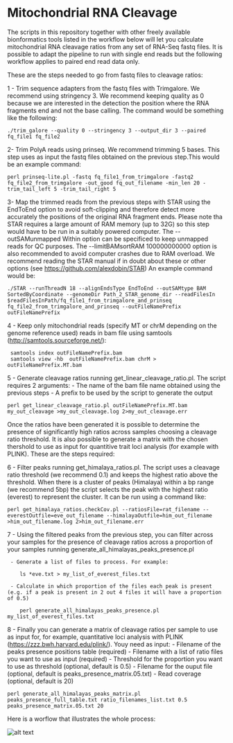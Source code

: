 # Mitochondrial RNA Cleavage

The scripts in this repository together with other freely available bionformatics tools listed in the workflow below will let you calculate mitochondrial RNA cleavage ratios from any set of RNA-Seq fastq files. It is possible to adapt the pipeline to run with single end reads but the following workflow applies to paired end read data only.


These are the steps needed to go from fastq files to cleavage ratios:

1 - Trim sequence adapters from the fastq files with Trimgalore. We recommend using stringency 3. We recommend keeping quality as 0 because we are interested in the detection the position where the RNA fragments end and not the base calling. The command would be something like the following:

    ./trim_galore --quality 0 --stringency 3 --output_dir 3 --paired fq_file1 fq_file2
 
2- Trim PolyA reads using prinseq. We recommend trimming 5 bases. This step uses as input the fastq files obtained on the previous step.This would be an example command: 

    perl prinseq-lite.pl -fastq fq_file1_from_trimgalore -fastq2 fq_file2_from_trimgalore -out_good fq_out_filename -min_len 20 -trim_tail_left 5 -trim_tail_right 5

3- Map the trimmed reads from the previous steps with STAR using the EndToEnd option to avoid soft-clipping and therefore detect more accurately the positions of the original RNA fragment ends. Please note tha STAR requires a large amount of RAM memory (up to 32G) so this step would have to be run in a suitably powered computer. The --outSAMunmapped Within option can be specificed to keep unmapped reads for QC purposes. The --limitBAMsortRAM 100000000000 option is also recommended to avoid computer crashes due to RAM overload. We recommend reading the STAR manual if in doubt about these or other options (see https://github.com/alexdobin/STAR) An example command would be:

    ./STAR --runThreadN 18 --alignEndsType EndToEnd --outSAMtype BAM SortedByCoordinate --genomeDir Path_2_STAR_genome_dir --readFilesIn $readFilesInPath/fq_file1_from_trimgalore_and_prinseq fq_file2_from_trimgalore_and_prinseq --outFileNamePrefix outFileNamePrefix 

4 - Keep only mitochondrial reads (specify MT or chrM depending on the genome reference used) reads in bam file using samtools (http://samtools.sourceforge.net/):

     samtools index outFileNamePrefix.bam 
     samtools view -hb  outFileNamePrefix.bam chrM > outFileNamePrefix.MT.bam

5 - Generate cleavage ratios running get_linear_cleavage_ratio.pl. The script requires 2 arguments:
    - The name of the bam file name obtained using the previous steps
    - A prefix to be used by the script to generate the output

    perl get_linear_cleavage_ratio.pl outFileNamePrefix.MT.bam my_out_cleavage >my_out_cleavage.log 2>my_out_cleavage.err



Once the ratios have been generated it is possible to determine the presence of significantly high ratios across samples choosing a cleavage ratio threshold. It is also possible to generate a matrix with the chosen thershold to use as input for quantitive trait loci analysis (for example with PLINK). These are the steps required: 


6 - Filter peaks running get_himalaya_ratios.pl. The script uses a cleavage ratio threshold (we recommend 0.1) and keeps the highest ratio above the threshold. When there is a cluster of peaks (Himalaya) within a bp range (we recommend 5bp) the script selects the peak with the highest ratio (everest) to represent the cluster. It can be run using a command like: 

    perl get_himalaya_ratios.checkCov.pl --ratiosFile=rat_filename --everestOutfile=eve_out_filename --himalayaOutfile=him_out_filename >him_out_filename.log 2>him_out_filename.err

7 - Using the filtered peaks from the previous step, you can filter across your samples for the presence of cleavage ratios across a proportion of your samples running generate_all_himalayas_peaks_presence.pl

     - Generate a list of files to process. For example:
        
        ls *eve.txt > my_list_of_everest_files.txt

     - Calculate in which proportion of the files each peak is present (e.g. if a peak is present in 2 out 4 files it will have a proportion of 0.5)

        perl generate_all_himalayas_peaks_presence.pl  my_list_of_everest_files.txt

8 - Finally you can generate a matrix of cleavage ratios per sample to use as input for, for example, quantitative loci analysis with PLINK (https://zzz.bwh.harvard.edu/plink/). Youy need as input:
    - Filename of the peaks presence positions table (required)
    - Filename with a list of ratio files you want to use as input (required)
    - Threshold for the proportion you want to use as threshold (optional, default is 0.5)
    - Filename for the ouput file (optional, default is peaks_presence_matrix.05.txt)
    - Read coverage (optional, default is 20)

    perl generate_all_himalayas_peaks_matrix.pl peaks_presence_full_table.txt ratio_filenames_list.txt 0.5 peaks_presence_matrix.05.txt 20


Here is a worflow that illustrates the whole process:

![alt text](https://github.com/gcarbajosa/Mitochondrial_RNA_Cleavage/blob/main/CleavageRatiosWorkflow.png?raw=true)
